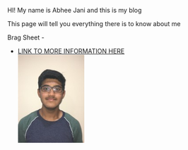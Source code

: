 HI! My name is Abhee Jani and this is my blog

This page will tell you everything there is to know about me 

Brag Sheet - 
- <a href="https://docs.google.com/document/d/1CES7XoXgjeJMpxx8_Ty7gdm4l0sDP4ZS8osHqP_vzZI"> LINK TO MORE INFORMATION HERE  <a> 
  <br>
![](IMG_2530.jpg)
